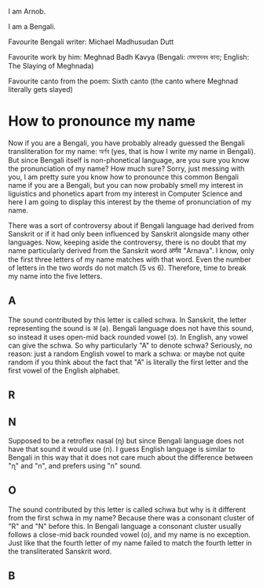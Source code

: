 I am Arnob. 

I am a Bengali.


Favourite Bengali writer: Michael Madhusudan Dutt

Favourite work by him: Meghnad Badh Kavya (Bengali: মেঘনাদবধ কাব্য; English: The Slaying of Meghnada)

Favourite canto from the poem: Sixth canto (the canto where Meghnad literally gets slayed)


# How to pronounce my name

Now if you are a Bengali, you have probably already guessed the Bengali transliteration for my name: অর্ণব (yes, that is how I write my name in Bengali).
But since Bengali itself is non-phonetical language, are you sure you know the pronunciation of my name? How much sure?
Sorry, just messing with you, I am pretty sure you know how to pronounce this common Bengali name if you are a Bengali, but you can now probably smell my interest in liguistics and phonetics apart from my interest in Computer Science and here I am going to display this interest by the theme of pronunciation of my name.

There was a sort of controversy about if Bengali language had derived from Sanskrit or if it had only been influenced by Sanskrit alongside many other languages. 
Now, keeping aside the controversy, there is no doubt that my name particularly derived from the Sanskrit word अर्णव "Arnava".
I know, only the first three letters of my name matches with that word. Even the number of letters in the two words do not match (5 vs 6).
Therefore, time to break my name into the five letters.

## A
The sound contributed by this letter is called schwa. In Sanskrit, the letter representing the sound is अ (ə). Bengali language does not have this sound, so instead it uses open-mid back rounded vowel (ɔ).
In English, any vowel can give the schwa. So why particularly "A" to denote schwa? Seriously, no reason: just a random English vowel to mark a schwa: or maybe not quite random if you think about the fact that "A" is literally the first letter and the first vowel of the English alphabet.

## R

## N
Supposed to be a retroflex nasal (ɳ) but since Bengali language does not have that sound it would use (n). 
I guess English language is similar to Bengali in this way that it does not care much about the difference between "ɳ" and "n", and prefers using "n" sound.
## O
The sound contributed by this letter is called schwa but why is it different from the first schwa in my name? Because there was a consonant cluster of "R" and "N" before this. 
In Bengali language a consonant cluster usually follows a close-mid back rounded vowel (o), and my name is no exception.
Just like that the fourth letter of my name failed to match the fourth letter in the transliterated Sanskrit word.

## B
